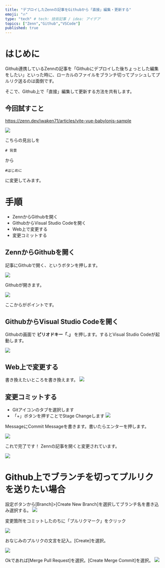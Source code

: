 ```yaml
---
title: "デプロイしたZennの記事をGithubから「直接」編集・更新する"
emoji: "🔥"
type: "tech" # tech: 技術記事 / idea: アイデア
topics: ["Zenn","Github","VSCode"]
published: true
---
```


# はじめに

Github連携しているZennの記事を「Githubにデプロイした後ちょっとした編集をしたい」といった時に、ローカルのファイルをブランチ切ってプッシュしてプルリク送るのは面倒です。

そこで、Github上で「直接」編集して更新する方法を共有します。

## 今回試すこと

https://zenn.dev/iwaken71/articles/vite-vue-babylonjs-sample

![](/images/babylon/2022-03-30-05-20-38.png)

こちらの見出しを

```
# 背景
```
から
```
#はじめに
```
に変更してみます。

# 手順

- ZennからGithubを開く
- GithubからVisual Studio Codeを開く
- Web上で変更する
- 変更コミットする

## ZennからGithubを開く

記事にGithubで開く、というボタンを押します。

![](/images/babylon/2022-03-30-05-22-37.png)

Githubが開きます。

![](/images/babylon/2022-03-30-05-23-22.png)

ここからがポイントです。

## GithubからVisual Studio Codeを開く

Githubの画面で **ピリオドキー「.」** を押します。するとVisual Studio Codeが起動します。

![](/images/babylon/2022-03-30-05-24-35.png)

## Web上で変更する

書き換えたいところを書き換えます。
![](/images/babylon/2022-03-30-05-27-23.png)

## 変更コミットする
- Gitアイコンのタブを選択します
- 「+」ボタンを押すことでStage Changeします
![](/images/babylon/2022-03-30-05-28-13.png)


MessageにCommit Messageを書きます。書いたらエンターを押します。

![](/images/babylon/2022-03-30-05-29-47.png)

これで完了です！
Zennの記事を開くと変更されています。

![](/images/babylon/2022-03-30-05-31-16.png)

# Github上でブランチを切ってプルリクを送りたい場合
設定ボタンから[Branch]>[Create New Branch]を選択してブランチ名を書き込み選択する。
![](/images/babylon/2022-03-30-05-34-32.png)

変更箇所をコミットしたのちに「プルリクマーク」をクリック

![](/images/babylon/2022-03-30-05-40-59.png)

おなじみのプルリクの文言を記入。[Create]を選択。

![](/images/babylon/2022-03-30-05-42-32.png)

Okであれば[Merge Pull Request]を選択。[Create Merge Commit]を選択。
![](/images/babylon/2022-03-30-05-43-25.png)